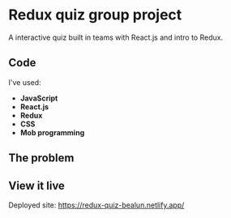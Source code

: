 # Redux quiz group project

A interactive quiz built in teams with React.js and intro to Redux.

## Code
I've used:
  * **JavaScript**
  * **React.js**
  * **Redux**
  * **CSS**
  * **Mob programming**

## The problem

## View it live
Deployed site: https://redux-quiz-bealun.netlify.app/
